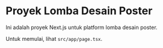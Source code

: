 # Proyek Lomba Desain Poster

Ini adalah proyek Next.js untuk platform lomba desain poster.

Untuk memulai, lihat `src/app/page.tsx`.

